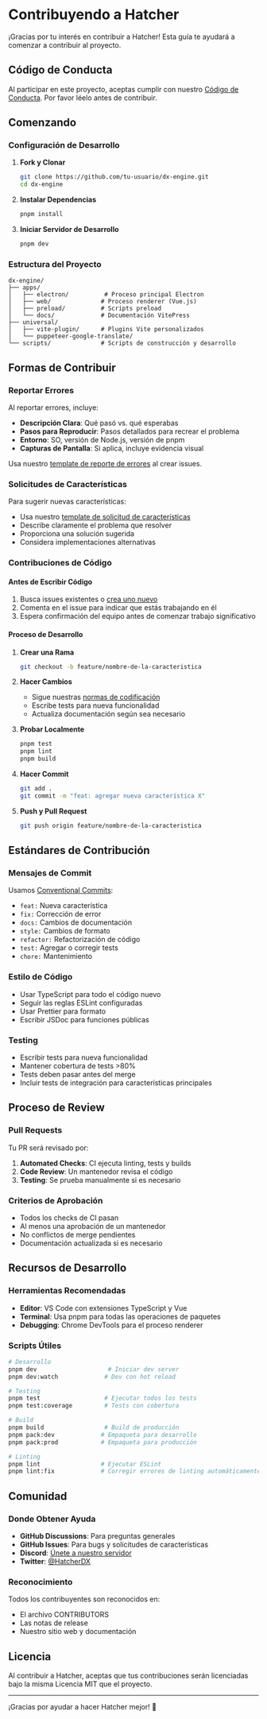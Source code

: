 # Contribuyendo a Hatcher

¡Gracias por tu interés en contribuir a Hatcher! Esta guía te ayudará a comenzar a contribuir al proyecto.

## Código de Conducta

Al participar en este proyecto, aceptas cumplir con nuestro [Código de Conducta](CODE_OF_CONDUCT.md). Por favor léelo antes de contribuir.

## Comenzando

### Configuración de Desarrollo

1. **Fork y Clonar**

   ```bash
   git clone https://github.com/tu-usuario/dx-engine.git
   cd dx-engine
   ```

2. **Instalar Dependencias**

   ```bash
   pnpm install
   ```

3. **Iniciar Servidor de Desarrollo**
   ```bash
   pnpm dev
   ```

### Estructura del Proyecto

```
dx-engine/
├── apps/
│   ├── electron/          # Proceso principal Electron
│   ├── web/              # Proceso renderer (Vue.js)
│   ├── preload/          # Scripts preload
│   └── docs/             # Documentación VitePress
├── universal/
│   ├── vite-plugin/      # Plugins Vite personalizados
│   └── puppeteer-google-translate/
└── scripts/              # Scripts de construcción y desarrollo
```

## Formas de Contribuir

### Reportar Errores

Al reportar errores, incluye:

- **Descripción Clara**: Qué pasó vs. qué esperabas
- **Pasos para Reproducir**: Pasos detallados para recrear el problema
- **Entorno**: SO, versión de Node.js, versión de pnpm
- **Capturas de Pantalla**: Si aplica, incluye evidencia visual

Usa nuestro [template de reporte de errores](.github/ISSUE_TEMPLATE/bug_report.md) al crear issues.

### Solicitudes de Características

Para sugerir nuevas características:

- Usa nuestro [template de solicitud de características](.github/ISSUE_TEMPLATE/feature_request.md)
- Describe claramente el problema que resolver
- Proporciona una solución sugerida
- Considera implementaciones alternativas

### Contribuciones de Código

#### Antes de Escribir Código

1. Busca issues existentes o [crea uno nuevo](https://github.com/HatcherDX/dx-engine/issues/new/choose)
2. Comenta en el issue para indicar que estás trabajando en él
3. Espera confirmación del equipo antes de comenzar trabajo significativo

#### Proceso de Desarrollo

1. **Crear una Rama**

   ```bash
   git checkout -b feature/nombre-de-la-caracteristica
   ```

2. **Hacer Cambios**
   - Sigue nuestras [normas de codificación](/es/coding-standards)
   - Escribe tests para nueva funcionalidad
   - Actualiza documentación según sea necesario

3. **Probar Localmente**

   ```bash
   pnpm test
   pnpm lint
   pnpm build
   ```

4. **Hacer Commit**

   ```bash
   git add .
   git commit -m "feat: agregar nueva característica X"
   ```

5. **Push y Pull Request**
   ```bash
   git push origin feature/nombre-de-la-caracteristica
   ```

## Estándares de Contribución

### Mensajes de Commit

Usamos [Conventional Commits](https://conventionalcommits.org/):

- `feat:` Nueva característica
- `fix:` Corrección de error
- `docs:` Cambios de documentación
- `style:` Cambios de formato
- `refactor:` Refactorización de código
- `test:` Agregar o corregir tests
- `chore:` Mantenimiento

### Estilo de Código

- Usar TypeScript para todo el código nuevo
- Seguir las reglas ESLint configuradas
- Usar Prettier para formato
- Escribir JSDoc para funciones públicas

### Testing

- Escribir tests para nueva funcionalidad
- Mantener cobertura de tests >80%
- Tests deben pasar antes del merge
- Incluir tests de integración para características principales

## Proceso de Review

### Pull Requests

Tu PR será revisado por:

1. **Automated Checks**: CI ejecuta linting, tests y builds
2. **Code Review**: Un mantenedor revisa el código
3. **Testing**: Se prueba manualmente si es necesario

### Criterios de Aprobación

- Todos los checks de CI pasan
- Al menos una aprobación de un mantenedor
- No conflictos de merge pendientes
- Documentación actualizada si es necesario

## Recursos de Desarrollo

### Herramientas Recomendadas

- **Editor**: VS Code con extensiones TypeScript y Vue
- **Terminal**: Usa pnpm para todas las operaciones de paquetes
- **Debugging**: Chrome DevTools para el proceso renderer

### Scripts Útiles

```bash
# Desarrollo
pnpm dev                    # Iniciar dev server
pnpm dev:watch             # Dev con hot reload

# Testing
pnpm test                  # Ejecutar todos los tests
pnpm test:coverage         # Tests con cobertura

# Build
pnpm build                 # Build de producción
pnpm pack:dev             # Empaqueta para desarrollo
pnpm pack:prod            # Empaqueta para producción

# Linting
pnpm lint                 # Ejecutar ESLint
pnpm lint:fix             # Corregir errores de linting automáticamente
```

## Comunidad

### Donde Obtener Ayuda

- **GitHub Discussions**: Para preguntas generales
- **GitHub Issues**: Para bugs y solicitudes de características
- **Discord**: [Únete a nuestro servidor](https://discord.gg/hatcher)
- **Twitter**: [@HatcherDX](https://twitter.com/HatcherDX)

### Reconocimiento

Todos los contribuyentes son reconocidos en:

- El archivo CONTRIBUTORS
- Las notas de release
- Nuestro sitio web y documentación

## Licencia

Al contribuir a Hatcher, aceptas que tus contribuciones serán licenciadas bajo la misma Licencia MIT que el proyecto.

---

¡Gracias por ayudar a hacer Hatcher mejor! 🚀

